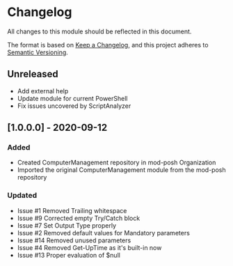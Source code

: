# Changelog
All changes to this module should be reflected in this document.

The format is based on [Keep a Changelog](https://keepachangelog.com/en/1.0.0/),
and this project adheres to [Semantic Versioning](https://semver.org/spec/v2.0.0.html).

## Unreleased
- Add external help
- Update module for current PowerShell
- Fix issues uncovered by ScriptAnalyzer

## [1.0.0.0] - 2020-09-12
### Added
- Created ComputerManagement repository in mod-posh Organization
- Imported the original ComputerManagement module from the mod-posh repository

### Updated
- Issue #1 Removed Trailing whitespace
- Issue #9 Corrected empty Try/Catch block
- Issue #7 Set Output Type properly
- Issue #2 Removed default values for Mandatory parameters
- Issue #14 Removed unused parameters
- Issue #4 Removed Get-UpTime as it's built-in now
- Issue #13 Proper evaluation of $null